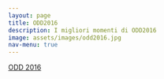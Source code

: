 ```yaml
---
layout: page
title: ODD2016
description: I migliori momenti di ODD2016
image: assets/images/odd2016.jpg
nav-menu: true
---
```


<a class="twitter-moment" href="https://twitter.com/i/moments/826150964646256641">ODD 2016</a>
<script async src="//platform.twitter.com/widgets.js" charset="utf-8"></script>
